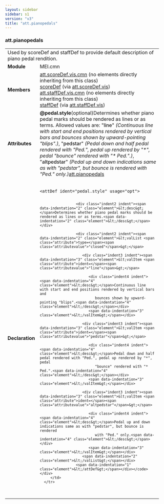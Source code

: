 ```yaml
---
layout: sidebar
sidebar: s1
version: "v3"
title: "att.pianopedals"
---
```

<div class="classSpec att">
   <h3 id="att.pianopedals">att.pianopedals</h3>
   <table class="wovenodd">
      <tr>
         <td colspan="2" class="wovenodd-col2">Used by scoreDef and staffDef to provide default description of piano pedal
            rendition.
         </td>
      </tr>
      <tr>
         <td class="wovenodd-col1"><strong>Module</strong></td>
         <td class="wovenodd-col2">MEI.cmn</td>
      </tr>
      <tr>
         <td class="wovenodd-col1"><strong>Members</strong></td>
         <td class="wovenodd-col2">
            <div class="parent">
               <div><span><a class="link_odd_classSpec" href="{{ site.baseurl }}/{{ page.version }}/attribute-classes/att.scoredef.vis.cmn">att.scoreDef.vis.cmn</a> (no elements directly inheriting from this class)</span></div>
               <div><a class="link_odd_elementSpec" href="{{ site.baseurl }}/{{ page.version }}/elements/scoredef.html">scoreDef</a><span> (via <a class="link_odd_classSpec" href="{{ site.baseurl }}/{{ page.version }}/attribute-classes/att.scoredef.vis.html">att.scoreDef.vis</a>)</span></div>
               <div><span><a class="link_odd_classSpec" href="{{ site.baseurl }}/{{ page.version }}/attribute-classes/att.staffdef.vis.cmn">att.staffDef.vis.cmn</a> (no elements directly inheriting from this class)</span></div>
               <div><a class="link_odd_elementSpec" href="{{ site.baseurl }}/{{ page.version }}/elements/staffdef.html">staffDef</a><span> (via <a class="link_odd_classSpec" href="{{ site.baseurl }}/{{ page.version }}/attribute-classes/att.staffdef.vis.html">att.staffDef.vis</a>)</span></div>
            </div>
         </td>
      </tr>
      <tr>
         <td class="wovenodd-col1"><strong>Attributes</strong></td>
         <td class="wovenodd-col2">
            <div class="attributeDef"><span class="attribute"><strong>@pedal.style</strong></span><span class="attributeUsage">(optional)</span><span class="attributeDesc">Determines whether piano pedal marks should be rendered as lines or as terms.</span>
               Allowed values are:
               "<span style="font-weight: 500;">line</span>" <i>(Continuous line with start and end positions rendered by vertical bars and
                  bounces shown by upward-pointing "blips".)</i>,  "<span style="font-weight: 500;">pedstar</span>" <i>(Pedal down and half pedal rendered with "Ped.", pedal up rendered by "*", pedal
                  "bounce" rendered with "* Ped.".)</i>,  "<span style="font-weight: 500;">altpedstar</span>" <i>(Pedal up and down indications same as with "pedstar", but bounce is rendered
                  with "Ped." only.)</i><span class="attributeClasses"><a class="link_odd" href="{{ site.baseurl }}/{{ page.version }}/attribute-classes/att.pianopedals.html">att.pianopedals</a></span></div>
         </td>
      </tr>
      <tr>
         <td class="wovenodd-col1"><strong>Declaration</strong></td>
         <td class="wovenodd-col2">
            <div class="code" xml:space="preserve" data-lang="ODD"><code>
                  <div class="indent1 indent"><span data-indentation="1" class="element">&lt;attDef <span class="attribute">ident=</span><span class="attributevalue">"pedal.style"</span> <span class="attribute">usage=</span><span class="attributevalue">"opt"</span>&gt;</span>
                     
                     <div class="indent2 indent"><span data-indentation="2" class="element">&lt;desc&gt;</span>Determines whether piano pedal marks should be rendered as lines or as terms.<span data-indentation="2" class="element">&lt;/desc&gt;</span></div>
                     
                     <div class="indent2 indent"><span data-indentation="2" class="element">&lt;valList <span class="attribute">type=</span><span class="attributevalue">"closed"</span>&gt;</span>
                        
                        <div class="indent3 indent"><span data-indentation="3" class="element">&lt;valItem <span class="attribute">ident=</span><span class="attributevalue">"line"</span>&gt;</span>
                           
                           <div class="indent4 indent"><span data-indentation="4" class="element">&lt;desc&gt;</span>Continuous line with start and end positions rendered by vertical bars and
                              bounces shown by upward-pointing "blips".<span data-indentation="4" class="element">&lt;/desc&gt;</span></div>
                           <span data-indentation="3" class="element">&lt;/valItem&gt;</span></div>
                        
                        <div class="indent3 indent"><span data-indentation="3" class="element">&lt;valItem <span class="attribute">ident=</span><span class="attributevalue">"pedstar"</span>&gt;</span>
                           
                           <div class="indent4 indent"><span data-indentation="4" class="element">&lt;desc&gt;</span>Pedal down and half pedal rendered with "Ped.", pedal up rendered by "*", pedal
                              "bounce" rendered with "* Ped.".<span data-indentation="4" class="element">&lt;/desc&gt;</span></div>
                           <span data-indentation="3" class="element">&lt;/valItem&gt;</span></div>
                        
                        <div class="indent3 indent"><span data-indentation="3" class="element">&lt;valItem <span class="attribute">ident=</span><span class="attributevalue">"altpedstar"</span>&gt;</span>
                           
                           <div class="indent4 indent"><span data-indentation="4" class="element">&lt;desc&gt;</span>Pedal up and down indications same as with "pedstar", but bounce is rendered
                              with "Ped." only.<span data-indentation="4" class="element">&lt;/desc&gt;</span></div>
                           <span data-indentation="3" class="element">&lt;/valItem&gt;</span></div>
                        <span data-indentation="2" class="element">&lt;/valList&gt;</span></div>
                     <span data-indentation="1" class="element">&lt;/attDef&gt;</span></div></code></div>
         </td>
      </tr>
   </table>
</div>